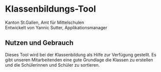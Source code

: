 # Klassenbildungs-Tool
Kanton St.Gallen, Amt für Mittelschulen  
Entwickelt von Yannic Sutter, Applikationsmanager

## Nutzen und Gebrauch
Dieses Tool wird bei der Klassenbildung als Hilfe zur Verfügung gestellt. Es gibt unseren Mitarbeitenden eine gute Grundlage die Klassen zu erstellen und die Schülerinnen und Schüler zu sortieren.